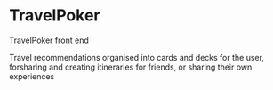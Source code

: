 TravelPoker
===========

TravelPoker front end 

Travel recommendations organised into cards and decks for the user, forsharing and creating itineraries for friends, or sharing their own experiences
